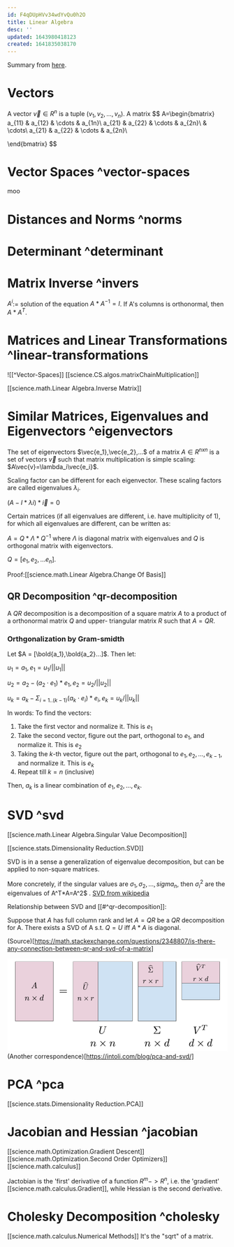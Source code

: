 ```yaml
---
id: F4qDUpHVv34wdYvQu0h2O
title: Linear Algebra
desc: ''
updated: 1643980418123
created: 1641835038170
---
```


Summary from [here](https://minireference.com/static/tutorials/linear_algebra_in_4_pages.pdf).

# Vectors
A vector $\vec{v}\in R^n$ is a tuple $(v_1,v_2,...,v_n)$.
A matrix 
$$
A=\begin{bmatrix}
a_{11} & a_{12} & \cdots & a_{1n}\\
a_{21} & a_{22} & \cdots & a_{2n}\\
 & \cdots\\
a_{21} & a_{22} & \cdots & a_{2n}\\

\end{bmatrix}
$$


# Vector Spaces ^vector-spaces
moo

# Distances and Norms ^norms

# Determinant ^determinant

# Matrix Inverse ^invers

$A^{i}$:= solution of the equation $A*A^{-1}=I$.
If A's columns is orthonormal, then $A*A^{T}$.


# Matrices and Linear Transformations ^linear-transformations
![[^Vector-Spaces]]
[[science.CS.algos.matrixChainMultiplication]]

[[science.math.Linear Algebra.Inverse Matrix]]
# Similar Matrices, Eigenvalues and Eigenvectors ^eigenvectors
 The set of eigenvectors $\vec{e_1},\vec{e_2},...$ of a matrix $A\in R^{n x n}$ is a set of vectors $\vec{v}$ such that matrix multiplication is simple scaling:
  $A\vec{v}=\lambda_i\vec{e_i}$.

  Scaling factor can be different for each eigenvector. These scaling factors are called eigenvalues $\lambda_i$.

$(A-I*\lambda{i})*\vec{i}=0$

Certain matrices (if all eigenvalues are different, i.e. have multiplicity of 1), for which all eigenvalues are different, can be written as:


$A = Q*\Lambda*Q^{-1}$
where $\Lambda$ is diagonal matrix with eigenvalues and $Q$ is orthogonal matrix with eigenvectors.

$Q=[e_1,e_2,...e_n]$. 

Proof:[[science.math.Linear Algebra.Change Of Basis]]


## QR Decomposition ^qr-decomposition

A $QR$ decomposition is a decomposition of a square matrix $A$ to a product of a orthonormal matrix $Q$ and
upper- triangular matrix $R$ such that $A=QR$.

### Orthgonalization by Gram-smidth
Let $A = [\bold{a_1},\bold{a_2}...]$.
Then let:

$u_1 = a_1, e_1=u_1/||u_1||$

$u_2 = a_2-(a_2\cdot e_1)*e_1, e_2=u_2/||u_2||$

$u_k = a_k-\Sigma_{i=1..(k-1)}(a_k\cdot e_i)*e_i, e_k=u_k/||u_k||$

In words:
To find the vectors:

1. Take the first vector and normalize it. This is $e_1$
2. Take the second vector, figure out the part, orthogonal to $e_1$, and normalize it. This is $e_2$
3. Taking the $k$-th vector, figure out the part, orthogonal to $e_1,e_2,...,e_{k-1}$, and normalize it. This is $e_k$
4. Repeat till $k=n$ (inclusive)

Then, $a_k$ is a linear combination of $e_1,e_2,...,e_{k}$.




# SVD ^svd



[[science.math.Linear Algebra.Singular Value Decomposition]]

[[science.stats.Dimensionality Reduction.SVD]]

SVD is in a sense a  generalization of eigenvalue decomposition, but can be applied to non-square matrices.

More concretely, if the singular values are $\sigma_1,\sigma_2,...,sigma_n$, then
$\sigma_i^2$ are the eigenvalues of A^T*A=A^2$ .
[SVD from wikipedia](https://en.wikipedia.org/wiki/Singular_value_decomposition)

Relationship between SVD and [[#^qr-decomposition]]:

 Suppose that $A$ has full column rank and let $A=QR$ be a $QR$ decomposition for A.
 There exists a SVD of A s.t. $Q=U$ iff $A*A$ is diagonal.

(Source)[https://math.stackexchange.com/questions/2348807/is-there-any-connection-between-qr-and-svd-of-a-matrix]

![Visual summary](/assets/images/2022-02-04-13-59-52.png)
(Another correspondence)[https://intoli.com/blog/pca-and-svd/]

# PCA ^pca
[[science.stats.Dimensionality Reduction.PCA]]




# Jacobian and Hessian ^jacobian
[[science.math.Optimization.Gradient Descent]]
[[science.math.Optimization.Second Order Optimizers]]
[[science.math.calculus]]

Jactobian is the 'first' derivative of a function $R^m->R^n$, i.e. the 'gradient' [[science.math.calculus.Gradient]], while Hessian is the second derivative.


# Cholesky Decomposition ^cholesky
[[science.math.calculus.Numerical Methods]]
It's the "sqrt" of a matrix.



